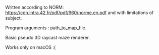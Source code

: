 Written according to NORM: https://cdn.intra.42.fr/pdf/pdf/960/norme.en.pdf and with limitations of subject.

Program arguments : path_to_map_file.

Basic pseudo 3D raycast maze renderer.

Works only on macOS :(
